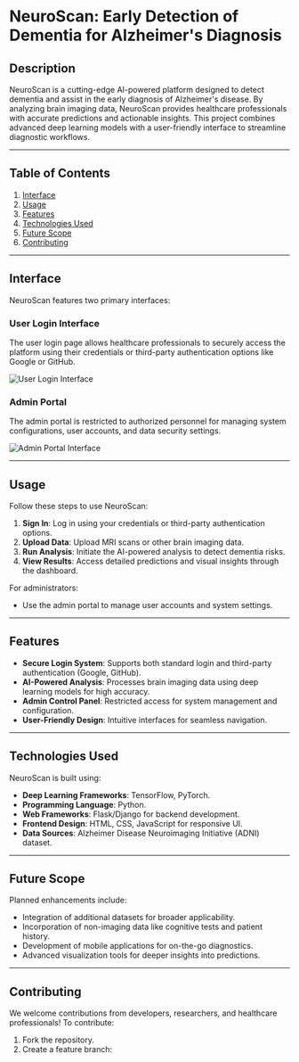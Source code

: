 # NeuroScan: Early Detection of Dementia for Alzheimer's Diagnosis

## Description
NeuroScan is a cutting-edge AI-powered platform designed to detect dementia and assist in the early diagnosis of Alzheimer's disease. By analyzing brain imaging data, NeuroScan provides healthcare professionals with accurate predictions and actionable insights. This project combines advanced deep learning models with a user-friendly interface to streamline diagnostic workflows.

---

## Table of Contents
1. [Interface](#interface)
2. [Usage](#usage)
3. [Features](#features)
4. [Technologies Used](#technologies-used)
5. [Future Scope](#future-scope)
6. [Contributing](#contributing)

---

## Interface
NeuroScan features two primary interfaces:

### User Login Interface
The user login page allows healthcare professionals to securely access the platform using their credentials or third-party authentication options like Google or GitHub.

![User Login Interface](https://pplx-res.cloudinary.com/image/upload/v1744650655/user_uploads/KhQagBfhwlGoVgv/Screenshot-250.jpg)

### Admin Portal
The admin portal is restricted to authorized personnel for managing system configurations, user accounts, and data security settings.

![Admin Portal Interface](https://pplx-res.cloudinary.com/image/upload/v1744650655/user_uploads/QohCBfDCyaCMFPQ/Screenshot-251.jpg)

---

## Usage
Follow these steps to use NeuroScan:

1. **Sign In**: Log in using your credentials or third-party authentication options.
2. **Upload Data**: Upload MRI scans or other brain imaging data.
3. **Run Analysis**: Initiate the AI-powered analysis to detect dementia risks.
4. **View Results**: Access detailed predictions and visual insights through the dashboard.

For administrators:
- Use the admin portal to manage user accounts and system settings.

---

## Features
- **Secure Login System**: Supports both standard login and third-party authentication (Google, GitHub).
- **AI-Powered Analysis**: Processes brain imaging data using deep learning models for high accuracy.
- **Admin Control Panel**: Restricted access for system management and configuration.
- **User-Friendly Design**: Intuitive interfaces for seamless navigation.

---

## Technologies Used
NeuroScan is built using:
- **Deep Learning Frameworks**: TensorFlow, PyTorch.
- **Programming Language**: Python.
- **Web Frameworks**: Flask/Django for backend development.
- **Frontend Design**: HTML, CSS, JavaScript for responsive UI.
- **Data Sources**: Alzheimer Disease Neuroimaging Initiative (ADNI) dataset.

---

## Future Scope
Planned enhancements include:
- Integration of additional datasets for broader applicability.
- Incorporation of non-imaging data like cognitive tests and patient history.
- Development of mobile applications for on-the-go diagnostics.
- Advanced visualization tools for deeper insights into predictions.

---

## Contributing
We welcome contributions from developers, researchers, and healthcare professionals! To contribute:

1. Fork the repository.
2. Create a feature branch:
